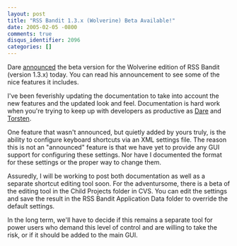 ```yaml
---
layout: post
title: "RSS Bandit 1.3.x (Wolverine) Beta Available!"
date: 2005-02-05 -0800
comments: true
disqus_identifier: 2096
categories: []
---
```

Dare
[announced](http://www.25hoursaday.com/weblog/PermaLink.aspx?guid=b56797bf-0bde-40a9-aae2-436bb6515e6e)
the beta version for the Wolverine edition of RSS Bandit (version 1.3.x)
today. You can read his announcement to see some of the nice features it
includes.

I've been feverishly updating the documentation to take into account the
new features and the updated look and feel. Documentation is hard work
when you're trying to keep up with developers as productive as
[Dare](http://www.25hoursaday.com/weblog/) and
[Torsten](http://www.rendelmann.info/blog/).

One feature that wasn't announced, but quietly added by yours truly, is
the ability to configure keyboard shortcuts via an XML settings file.
The reason this is not an "announced" feature is that we have yet to
provide any GUI support for configuring these settings. Nor have I
documented the format for these settings or the proper way to change
them.

Assuredly, I will be working to post both documentation as well as a
separate shortcut editing tool soon. For the adventursome, there is a
beta of the editing tool in the Child Projects folder in CVS. You can
edit the settings and save the result in the RSS Bandit Application Data
folder to override the default settings.

In the long term, we'll have to decide if this remains a separate tool
for power users who demand this level of control and are willing to take
the risk, or if it should be added to the main GUI.

